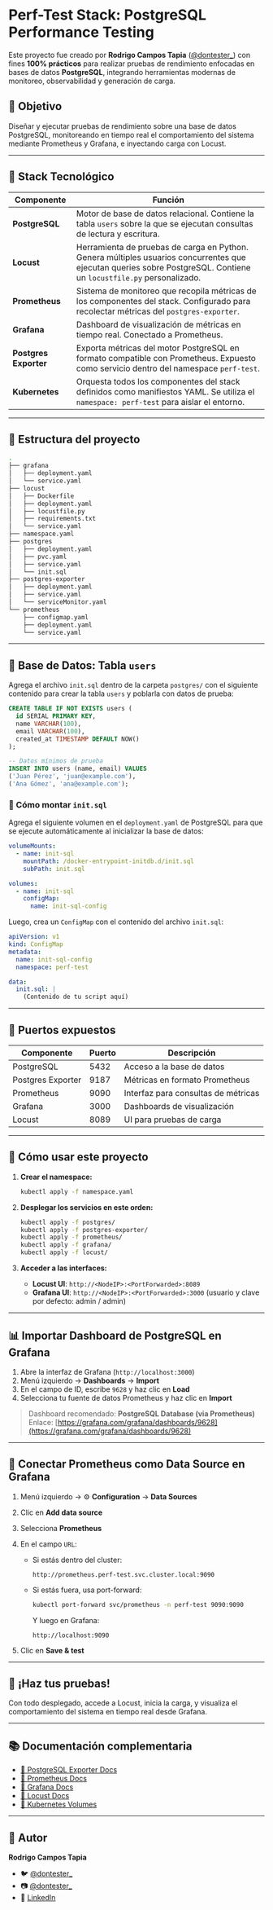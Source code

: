 # Perf-Test Stack: PostgreSQL Performance Testing

Este proyecto fue creado por **Rodrigo Campos Tapia** ([@dontester_](https://twitter.com/dontester_)) con fines **100% prácticos** para realizar pruebas de rendimiento enfocadas en bases de datos **PostgreSQL**, integrando herramientas modernas de monitoreo, observabilidad y generación de carga.

## 🎯 Objetivo

Diseñar y ejecutar pruebas de rendimiento sobre una base de datos PostgreSQL, monitoreando en tiempo real el comportamiento del sistema mediante Prometheus y Grafana, e inyectando carga con Locust.

---

## 🧱 Stack Tecnológico

| Componente         | Función |
|--------------------|---------|
| **PostgreSQL**     | Motor de base de datos relacional. Contiene la tabla `users` sobre la que se ejecutan consultas de lectura y escritura. |
| **Locust**         | Herramienta de pruebas de carga en Python. Genera múltiples usuarios concurrentes que ejecutan queries sobre PostgreSQL. Contiene un `locustfile.py` personalizado. |
| **Prometheus**     | Sistema de monitoreo que recopila métricas de los componentes del stack. Configurado para recolectar métricas del `postgres-exporter`. |
| **Grafana**        | Dashboard de visualización de métricas en tiempo real. Conectado a Prometheus. |
| **Postgres Exporter** | Exporta métricas del motor PostgreSQL en formato compatible con Prometheus. Expuesto como servicio dentro del namespace `perf-test`. |
| **Kubernetes**     | Orquesta todos los componentes del stack definidos como manifiestos YAML. Se utiliza el `namespace: perf-test` para aislar el entorno. |

---

## 📁 Estructura del proyecto

```bash
.
├── grafana
│   ├── deployment.yaml
│   └── service.yaml
├── locust
│   ├── Dockerfile
│   ├── deployment.yaml
│   ├── locustfile.py
│   ├── requirements.txt
│   └── service.yaml
├── namespace.yaml
├── postgres
│   ├── deployment.yaml
│   ├── pvc.yaml
│   ├── service.yaml
│   └── init.sql
├── postgres-exporter
│   ├── deployment.yaml
│   ├── service.yaml
│   └── serviceMonitor.yaml
└── prometheus
    ├── configmap.yaml
    ├── deployment.yaml
    └── service.yaml
```

---

## 🧾 Base de Datos: Tabla `users`

Agrega el archivo `init.sql` dentro de la carpeta `postgres/` con el siguiente contenido para crear la tabla `users` y poblarla con datos de prueba:

```sql
CREATE TABLE IF NOT EXISTS users (
  id SERIAL PRIMARY KEY,
  name VARCHAR(100),
  email VARCHAR(100),
  created_at TIMESTAMP DEFAULT NOW()
);

-- Datos mínimos de prueba
INSERT INTO users (name, email) VALUES
('Juan Pérez', 'juan@example.com'),
('Ana Gómez', 'ana@example.com');
```

### 🔧 Cómo montar `init.sql`

Agrega el siguiente volumen en el `deployment.yaml` de PostgreSQL para que se ejecute automáticamente al inicializar la base de datos:

```yaml
volumeMounts:
  - name: init-sql
    mountPath: /docker-entrypoint-initdb.d/init.sql
    subPath: init.sql

volumes:
  - name: init-sql
    configMap:
      name: init-sql-config
```

Luego, crea un `ConfigMap` con el contenido del archivo `init.sql`:

```yaml
apiVersion: v1
kind: ConfigMap
metadata:
  name: init-sql-config
  namespace: perf-test

data:
  init.sql: |
    (Contenido de tu script aquí)
```

---

## 📌 Puertos expuestos

| Componente         | Puerto | Descripción                        |
|--------------------|--------|------------------------------------|
| PostgreSQL         | 5432   | Acceso a la base de datos          |
| Postgres Exporter  | 9187   | Métricas en formato Prometheus     |
| Prometheus         | 9090   | Interfaz para consultas de métricas|
| Grafana            | 3000   | Dashboards de visualización        |
| Locust             | 8089   | UI para pruebas de carga           |

---

## 🚀 Cómo usar este proyecto

1. **Crear el namespace:**
   ```bash
   kubectl apply -f namespace.yaml
   ```

2. **Desplegar los servicios en este orden:**
   ```bash
   kubectl apply -f postgres/
   kubectl apply -f postgres-exporter/
   kubectl apply -f prometheus/
   kubectl apply -f grafana/
   kubectl apply -f locust/
   ```

3. **Acceder a las interfaces:**
   - **Locust UI**: `http://<NodeIP>:<PortForwarded>:8089`
   - **Grafana UI**: `http://<NodeIP>:<PortForwarded>:3000` (usuario y clave por defecto: admin / admin)

---

## 📊 Importar Dashboard de PostgreSQL en Grafana

1. Abre la interfaz de Grafana (`http://localhost:3000`)
2. Menú izquierdo → **Dashboards** → **Import**
3. En el campo de ID, escribe `9628` y haz clic en **Load**
4. Selecciona tu fuente de datos Prometheus y haz clic en **Import**

> Dashboard recomendado: **PostgreSQL Database (via Prometheus)**  
> Enlace: [https://grafana.com/grafana/dashboards/9628](https://grafana.com/grafana/dashboards/9628)

---

## 🔌 Conectar Prometheus como Data Source en Grafana

1. Menú izquierdo → ⚙️ **Configuration** → **Data Sources**
2. Clic en **Add data source**
3. Selecciona **Prometheus**
4. En el campo `URL`:

   - Si estás dentro del cluster:
     ```
     http://prometheus.perf-test.svc.cluster.local:9090
     ```

   - Si estás fuera, usa port-forward:
     ```bash
     kubectl port-forward svc/prometheus -n perf-test 9090:9090
     ```
     Y luego en Grafana:
     ```
     http://localhost:9090
     ```

5. Clic en **Save & test**

---

## 🧪 ¡Haz tus pruebas!

Con todo desplegado, accede a Locust, inicia la carga, y visualiza el comportamiento del sistema en tiempo real desde Grafana.

---

## 📚 Documentación complementaria

- [📖 PostgreSQL Exporter Docs](https://github.com/prometheus-community/postgres_exporter)
- [📖 Prometheus Docs](https://prometheus.io/docs/introduction/overview/)
- [📖 Grafana Docs](https://grafana.com/docs/)
- [📖 Locust Docs](https://docs.locust.io/en/stable/)
- [📖 Kubernetes Volumes](https://kubernetes.io/docs/concepts/storage/volumes/)

---

## 📢 Autor

**Rodrigo Campos Tapia**

- 🐦 [@dontester_](https://twitter.com/dontester_)
- 📷 [@dontester_](https://www.instagram.com/dontester_/)
- 💼 [LinkedIn](https://www.linkedin.com/in/rcampostapia/)
